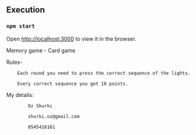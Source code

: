 ## Execution

### `npm start`


Open [http://localhost:3000](http://localhost:3000) to view it in the browser.


Memory game - Card game


Rules-
    
        Each round you need to press the correct sequence of the lights.

        Every correct sequence you get 10 points.


My details:

            Oz Shurki

            shurki.oz@gmail.com

            0545416161
